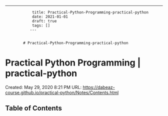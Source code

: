 ---
                title: Practical-Python-Programming-practical-python
                date: 2021-01-01    
                draft: true
                tags: []
               ---


            # Practical-Python-Programming-practical-python

# Practical Python Programming | practical-python
Created: May 29, 2020 8:21 PM
URL: https://dabeaz-course.github.io/practical-python/Notes/Contents.html
## Table of Contents